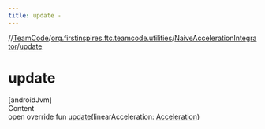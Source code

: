 ```yaml
---
title: update -
---
```

//[TeamCode](../../index.md)/[org.firstinspires.ftc.teamcode.utilities](../index.md)/[NaiveAccelerationIntegrator](index.md)/[update](update.md)



# update  
[androidJvm]  
Content  
open override fun [update](update.md)(linearAcceleration: [Acceleration]())  



